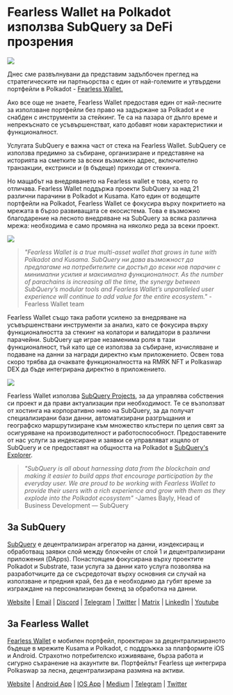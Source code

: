 # Fearless Wallet на Polkadot използва SubQuery за DeFi прозрения

![](https://miro.medium.com/max/1400/1*HcPJ-5hy6WZrLhkuL6P2BA.png)

Днес сме развълнувани да представим задълбочен преглед на стратегическите ни партньорства с един от най-големите и утвърдени портфейли в Polkadot - [Fearless Wallet.](https://fearlesswallet.io/)

Ако все още не знаете, Fearless Wallet предоставя един от най-лесните за използване портфейли без право на задържане за Polkadot и е снабден с инструменти за стейкинг. Те са на пазара от дълго време и непрекъснато се усъвършенстват, като добавят нови характеристики и функционалност.

Услугата SubQuery е важна част от стека на Fearless Wallet. SubQuery се използва предимно за събиране, организиране и представяне на историята на сметките за всеки възможен адрес, включително транзакции, екстринси и (в бъдеще) приходи от стекинга.

Но мащабът на внедряването на Fearless wallet е това, което го отличава. Fearless Wallet поддържа проекти SubQuery за над 21 различни парачини в Polkadot и Kusama. Като един от водещите портфейли на Polkadot, Fearless Wallet се фокусира върху покритието на мрежата в бързо развиващата се екосистема. Това е възможно благодарение на лесното внедряване на SubQuery за всяка различна мрежа: необходима е само промяна на няколко реда за всеки проект.

![](https://miro.medium.com/max/1400/1*5D3J7-_HC2tAP05oOlV5yw.png)

> _"Fearless Wallet is a true multi-asset wallet that grows in tune with Polkadot and Kusama. SubQuery ни дава възможност да предлагаме на потребителите си достъп до всеки нов парачин с минимални усилия и максимална функционалност. As the number of parachains is increasing all the time, the synergy between SubQuery’s modular tools and Fearless Wallet’s unparalleled user experience will continue to add value for the entire ecosystem."_ -Fearless Wallet team

Fearless Wallet също така работи усилено за внедряване на усъвършенствани инструменти за анализ, като се фокусира върху функционалността за стекинг на колатори и валидатори в различни парачейни. SubQuery ще играе незаменима роля в тази функционалност, тъй като ще се използва за събиране, изчисляване и подаване на данни за награди директно към приложението. Освен това скоро трябва да очаквате функционалността на RMRK NFT и Polkaswap DEX да бъде интегрирана директно в приложението.

![](https://miro.medium.com/max/1400/1*3X7m4-m0NJ3xQ44UKZB7tw.png)

Fearless Wallet използва [SubQuery Projects](https://project.subquery.network/), за да управлява собствения си проект и да прави актуализации при необходимост. Те се възползват от хостинга на корпоративно ниво на SubQuery, за да получат специализирани бази данни, автоматизирани разгръщания и географско маршрутизиране към множество клъстери по целия свят за осигуряване на производителност и работоспособност. Предоставените от нас услуги за индексиране и заявки се управляват изцяло от SubQuery и се предоставят на общността на Polkadot в [SubQuery's Explorer](https://explorer.subquery.network/).

> _"SubQuery is all about harnessing data from the blockchain and making it easier to build apps that encourage participation by the everyday user. We are proud to be working with Fearless Wallet to provide their users with a rich experience and grow with them as they explode into the Polkadot ecosystem"_ -James Bayly, Head of Business Development — SubQuery

## За SubQuery

[SubQuery](https://subquery.network/) е децентрализиран агрегатор на данни, изндексиращ и обработващ заявки слой между блокчейн от слой 1 и децентрализирани приложения (DApps). Понастоящем фокусирана върху проектите Polkadot и Substrate, тази услуга за данни като услуга позволява на разработчиците да се съсредоточат върху основния си случай на използване и предния край, без да е необходимо да губят време за изграждане на персонализиран бекенд за обработка на данни.

[Website](https://subquery.network/) | [Email](hello@subquery.network) | [Discord](https://discord.com/invite/78zg8aBSMG) | [Telegram](https://t.me/subquerynetwork) | [Twitter](https://twitter.com/subquerynetwork) | [Matrix](https://matrix.to/#/#subquery:matrix.org) | [LinkedIn](https://www.linkedin.com/company/subquery) | [Youtube](https://www.youtube.com/channel/UCi1a6NUUjegcLHDFLr7CqLw)

## За Fearless Wallet

[Fearless Wallet](https://fearlesswallet.io/) е мобилен портфейл, проектиран за децентрализираното бъдеще в мрежите Kusama и Polkadot, с поддръжка за платформите iOS и Android. Страхотно потребителско изживяване, бърза работа и сигурно съхранение на акаунтите ви. Портфейлът Fearless ще интегрира Polkaswap за лесна, децентрализирана размяна на активи.

[Website](https://fearlesswallet.io/) | [Android App](https://play.google.com/store/apps/details?id=jp.co.soramitsu.fearless) | [IOS App](https://apps.apple.com/us/app/fearless-wallet/id1537251089) | [Medium](https://medium.com/fearlesswallet/) | [Telegram](https://t.me/fearlesswallet) | [Twitter](https://twitter.com/FearlessWallet)

